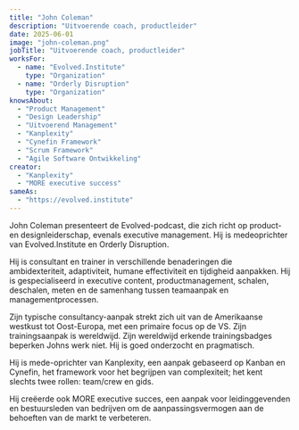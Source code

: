 ```yaml
---
title: "John Coleman"
description: "Uitvoerende coach, productleider"
date: 2025-06-01
image: "john-coleman.png"
jobTitle: "Uitvoerende coach, productleider"
worksFor:
  - name: "Evolved.Institute"
    type: "Organization"
  - name: "Orderly Disruption"
    type: "Organization"
knowsAbout:
  - "Product Management"
  - "Design Leadership"
  - "Uitvoerend Management"
  - "Kanplexity"
  - "Cynefin Framework"
  - "Scrum Framework"
  - "Agile Software Ontwikkeling"
creator:
  - "Kanplexity"
  - "MORE executive success"
sameAs:
  - "https://evolved.institute"
---
```


John Coleman presenteert de Evolved-podcast, die zich richt op product- en designleiderschap, evenals executive management. Hij is medeoprichter van Evolved.Institute en Orderly Disruption.

Hij is consultant en trainer in verschillende benaderingen die ambidexteriteit, adaptiviteit, humane effectiviteit en tijdigheid aanpakken. Hij is gespecialiseerd in executive content, productmanagement, schalen, deschalen, meten en de samenhang tussen teamaanpak en managementprocessen.

Zijn typische consultancy-aanpak strekt zich uit van de Amerikaanse westkust tot Oost-Europa, met een primaire focus op de VS. Zijn trainingsaanpak is wereldwijd. Zijn wereldwijd erkende trainingsbadges beperken Johns werk niet. Hij is goed onderzocht en pragmatisch.

Hij is mede-oprichter van Kanplexity, een aanpak gebaseerd op Kanban en Cynefin, het framework voor het begrijpen van complexiteit; het kent slechts twee rollen: team/crew en gids.

Hij creëerde ook MORE executive succes, een aanpak voor leidinggevenden en bestuursleden van bedrijven om de aanpassingsvermogen aan de behoeften van de markt te verbeteren.
